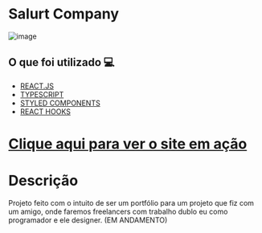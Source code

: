 <h1> Salurt Company </h1>

![image](https://user-images.githubusercontent.com/96798145/223516181-33661156-6dd8-4e9c-b30a-c229ddbdf9c8.png)


<h2> O que foi utilizado 💻 </h2>

- [REACT.JS]()
- [TYPESCRIPT]()
- [STYLED COMPONENTS]()
- [REACT HOOKS]()


<h1> <a href="https://salurt-portfolio-main.netlify.app"> Clique aqui para ver o site em ação </a></h1>

<h1> Descrição </h1>
<p> Projeto feito com o intuito de ser um portfólio para um projeto que fiz com um amigo, onde faremos freelancers com trabalho dublo
eu como programador e ele designer. (EM ANDAMENTO)</p>
